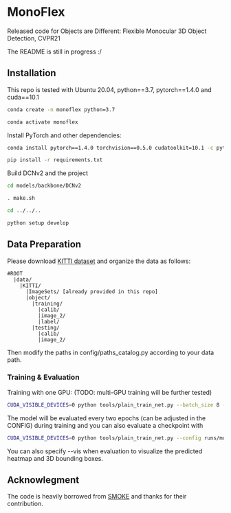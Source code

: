 # MonoFlex
Released code for Objects are Different: Flexible Monocular 3D Object Detection, CVPR21

The README is still in progress :/

## Installation
This repo is tested with Ubuntu 20.04, python==3.7, pytorch==1.4.0 and cuda==10.1

```bash
conda create -n monoflex python=3.7

conda activate monoflex
```

Install PyTorch and other dependencies:

```bash
conda install pytorch==1.4.0 torchvision==0.5.0 cudatoolkit=10.1 -c pytorch

pip install -r requirements.txt
```

Build DCNv2 and the project
```bash
cd models/backbone/DCNv2

. make.sh

cd ../../..

python setup develop
```

## Data Preparation
Please download [KITTI dataset](http://www.cvlibs.net/datasets/kitti/eval_object.php?obj_benchmark=3d) and organize the data as follows:

```
#ROOT
  |data/
    |KITTI/
      |ImageSets/ [already provided in this repo]
      |object/			
        |training/
          |calib/
          |image_2/
          |label/
        |testing/
          |calib/
          |image_2/
```

Then modify the paths in config/paths_catalog.py according to your data path.

### Training & Evaluation

Training with one GPU: (TODO: multi-GPU training will be further tested)

```bash
CUDA_VISIBLE_DEVICES=0 python tools/plain_train_net.py --batch_size 8 --config runs/monoflex.yaml --output output/exp
```

The model will be evaluated every two epochs (can be adjusted in the CONFIG) during training and you can also evaluate a checkpoint with

```bash
CUDA_VISIBLE_DEVICES=0 python tools/plain_train_net.py --config runs/monoflex.yaml --ckpt YOUR_CKPT  --eval
```

You can also specify --vis when evaluation to visualize the predicted heatmap and 3D bounding boxes.


## Acknowlegment

The code is heavily borrowed from [SMOKE](https://github.com/lzccccc/SMOKE) and thanks for their contribution.
